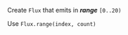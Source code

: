 Create `Flux` that emits in ***range*** `[0..20)`
   
<div class="hint">
  Use <code>Flux.range(index, count)</code>
</div>